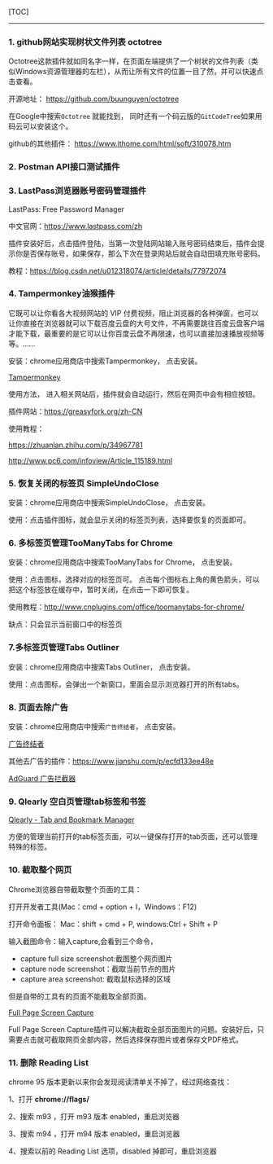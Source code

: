 
[TOC]

-----------------------
### 1. github网站实现树状文件列表  octotree

Octotree这款插件就如同名字一样，在页面左端提供了一个树状的文件列表（类似Windows资源管理器的左栏），从而让所有文件的位置一目了然，并可以快速点击查看。    

开源地址： https://github.com/buunguyen/octotree      

在Google中搜索`Octotree` 就能找到， 同时还有一个码云版的`GitCodeTree`如果用码云可以安装这个。

github的其他插件： https://www.ithome.com/html/soft/310078.htm      

### 2. Postman API接口测试插件



### 3. LastPass浏览器账号密码管理插件

LastPass: Free Password Manager

中文官网：https://www.lastpass.com/zh

插件安装好后，点击插件登陆，当第一次登陆网站输入账号密码结束后，插件会提示你是否保存账号，如果保存，那么下次在登录网站后就会自动田填充账号密码。

教程：https://blog.csdn.net/u012318074/article/details/77972074



### 4. Tampermonkey油猴插件

它既可以让你看各大视频网站的 VIP 付费视频，阻止浏览器的各种弹窗，也可以让你直接在浏览器就可以下载百度云盘的大号文件，不再需要跳往百度云盘客户端才能下载，最重要的是它可以让你百度云盘不再限速，也可以直接加速播放视频等等。......

安装：chrome应用商店中搜索Tampermonkey， 点击安装。

[Tampermonkey](http://tampermonkey.net/)

使用方法， 进入相关网站后，插件就会自动运行，然后在网页中会有相应按钮。

插件网站：https://greasyfork.org/zh-CN

使用教程：

https://zhuanlan.zhihu.com/p/34967781

http://www.pc6.com/infoview/Article_115189.html



### 5. 恢复关闭的标签页 SimpleUndoClose

安装：chrome应用商店中搜索SimpleUndoClose， 点击安装。

使用：点击插件图标，就会显示关闭的标签页列表，选择要恢复的页面即可。



### 6. 多标签页管理TooManyTabs for Chrome

安装：chrome应用商店中搜索TooManyTabs for Chrome， 点击安装。

使用：点击图标，选择对应的标签页可。 点击每个图标右上角的黄色箭头，可以把这个标签放在缓存中，暂时关闭，在点击一下即可恢复。

使用教程：http://www.cnplugins.com/office/toomanytabs-for-chrome/

缺点：只会显示当前窗口中的标签页

### 7.多标签页管理Tabs Outliner 

安装：chrome应用商店中搜索Tabs Outliner， 点击安装。

使用：点击图标，会弹出一个新窗口，里面会显示浏览器打开的所有tabs。

### 8. 页面去除广告

安装：chrome应用商店中搜索`广告终结者`， 点击安装。

[广告终结者](https://chrome.google.com/webstore/detail/%E5%B9%BF%E5%91%8A%E7%BB%88%E7%BB%93%E8%80%85/fpdnjdlbdmifoocedhkighhlbchbiikl?utm_source=chrome-ntp-icon)

其他去广告的插件：https://www.jianshu.com/p/ecfd133ee48e

[AdGuard 广告拦截器](<https://chrome.google.com/webstore/detail/adguard-adblocker/bgnkhhnnamicmpeenaelnjfhikgbkllg?utm_source=chrome-ntp-icon>)

### 9. Qlearly 空白页管理tab标签和书签

[Qlearly - Tab and Bookmark Manager](https://chrome.google.com/webstore/detail/qlearly-tab-and-bookmark/aicaflgmmblfaneodjfhkilgplnpjmig?utm_source=chrome-ntp-icon)

方便的管理当前打开的tab标签页面，可以一键保存打开的tab页面，还可以管理特殊的标签。

### 10. 截取整个网页

Chrome浏览器自带截取整个页面的工具：

打开开发者工具(Mac：cmd + option + I，Windows：F12) 

打开命令面板： Mac：shift + cmd + P, windows:Ctrl + Shift + P

输入截图命令：输入capture,会看到三个命令，

- capture full size screenshot:截图整个网页图片
- capture node screenshot：截取当前节点的图片
- capture area screenshot: 截取鼠标选择的区域

但是自带的工具有的页面不能截取全部页面。

[Full Page Screen Capture](https://chrome.google.com/webstore/detail/full-page-screen-capture/fdpohaocaechififmbbbbbknoalclacl?utm_source=chrome-ntp-icon)

Full Page Screen Capture插件可以解决截取全部页面图片的问题。安装好后，只需要点击就可截取网页全部内容，然后选择保存图片或者保存文PDF格式。

### 11. 删除 Reading List

chrome 95 版本更新以来你会发现阅读清单关不掉了，经过网络查找：

1、打开 **chrome://flags/**

2、搜索 m93 ，打开 m93 版本 enabled，重启浏览器

3、搜索 m94 ，打开 m94 版本 enabled，重启浏览器

4、搜索以前的 Reading List 选项，disabled 掉即可，重启浏览器



